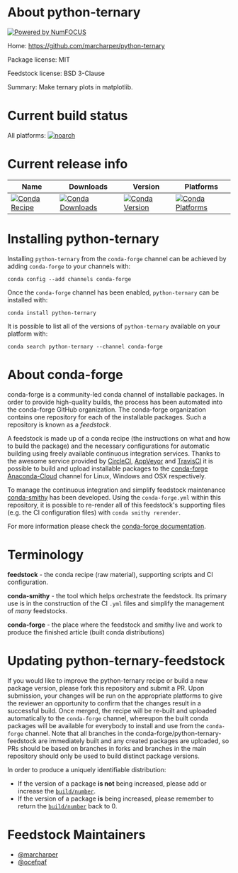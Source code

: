 About python-ternary
====================

[![Powered by NumFOCUS](https://img.shields.io/badge/powered%20by-NumFOCUS-orange.svg?style=flat&colorA=E1523D&colorB=007D8A)](http://numfocus.org)

Home: https://github.com/marcharper/python-ternary

Package license: MIT

Feedstock license: BSD 3-Clause

Summary: Make ternary plots in matplotlib.



Current build status
====================

All platforms:
[![noarch](https://img.shields.io/circleci/project/github/conda-forge/python-ternary-feedstock/master.svg?label=noarch)](https://circleci.com/gh/conda-forge/python-ternary-feedstock)

Current release info
====================

| Name | Downloads | Version | Platforms |
| --- | --- | --- | --- |
| [![Conda Recipe](https://img.shields.io/badge/recipe-python--ternary-green.svg)](https://anaconda.org/conda-forge/python-ternary) | [![Conda Downloads](https://img.shields.io/conda/dn/conda-forge/python-ternary.svg)](https://anaconda.org/conda-forge/python-ternary) | [![Conda Version](https://img.shields.io/conda/vn/conda-forge/python-ternary.svg)](https://anaconda.org/conda-forge/python-ternary) | [![Conda Platforms](https://img.shields.io/conda/pn/conda-forge/python-ternary.svg)](https://anaconda.org/conda-forge/python-ternary) |

Installing python-ternary
=========================

Installing `python-ternary` from the `conda-forge` channel can be achieved by adding `conda-forge` to your channels with:

```
conda config --add channels conda-forge
```

Once the `conda-forge` channel has been enabled, `python-ternary` can be installed with:

```
conda install python-ternary
```

It is possible to list all of the versions of `python-ternary` available on your platform with:

```
conda search python-ternary --channel conda-forge
```


About conda-forge
=================

conda-forge is a community-led conda channel of installable packages.
In order to provide high-quality builds, the process has been automated into the
conda-forge GitHub organization. The conda-forge organization contains one repository
for each of the installable packages. Such a repository is known as a *feedstock*.

A feedstock is made up of a conda recipe (the instructions on what and how to build
the package) and the necessary configurations for automatic building using freely
available continuous integration services. Thanks to the awesome service provided by
[CircleCI](https://circleci.com/), [AppVeyor](https://www.appveyor.com/)
and [TravisCI](https://travis-ci.org/) it is possible to build and upload installable
packages to the [conda-forge](https://anaconda.org/conda-forge)
[Anaconda-Cloud](https://anaconda.org/) channel for Linux, Windows and OSX respectively.

To manage the continuous integration and simplify feedstock maintenance
[conda-smithy](https://github.com/conda-forge/conda-smithy) has been developed.
Using the ``conda-forge.yml`` within this repository, it is possible to re-render all of
this feedstock's supporting files (e.g. the CI configuration files) with ``conda smithy rerender``.

For more information please check the [conda-forge documentation](https://conda-forge.org/docs/).

Terminology
===========

**feedstock** - the conda recipe (raw material), supporting scripts and CI configuration.

**conda-smithy** - the tool which helps orchestrate the feedstock.
                   Its primary use is in the construction of the CI ``.yml`` files
                   and simplify the management of *many* feedstocks.

**conda-forge** - the place where the feedstock and smithy live and work to
                  produce the finished article (built conda distributions)


Updating python-ternary-feedstock
=================================

If you would like to improve the python-ternary recipe or build a new
package version, please fork this repository and submit a PR. Upon submission,
your changes will be run on the appropriate platforms to give the reviewer an
opportunity to confirm that the changes result in a successful build. Once
merged, the recipe will be re-built and uploaded automatically to the
`conda-forge` channel, whereupon the built conda packages will be available for
everybody to install and use from the `conda-forge` channel.
Note that all branches in the conda-forge/python-ternary-feedstock are
immediately built and any created packages are uploaded, so PRs should be based
on branches in forks and branches in the main repository should only be used to
build distinct package versions.

In order to produce a uniquely identifiable distribution:
 * If the version of a package **is not** being increased, please add or increase
   the [``build/number``](https://conda.io/docs/user-guide/tasks/build-packages/define-metadata.html#build-number-and-string).
 * If the version of a package **is** being increased, please remember to return
   the [``build/number``](https://conda.io/docs/user-guide/tasks/build-packages/define-metadata.html#build-number-and-string)
   back to 0.

Feedstock Maintainers
=====================

* [@marcharper](https://github.com/marcharper/)
* [@ocefpaf](https://github.com/ocefpaf/)

